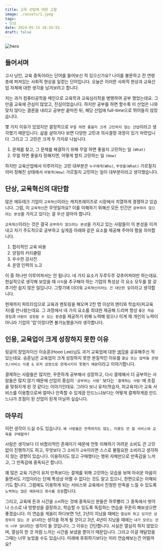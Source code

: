 ```yaml
---
title: 교육 산업에 대한 고찰
image: ./assets/1.jpeg
tags:
- 단상
date: 2024-05-15 16:34:53
draft: false
---
```


![hero](./assets/1.jpeg)

## 들어서며

고시 낭인, 교육 중독이라는 단어를 들어보신 적 있으신가요? 나이를 불문하고 전 연령층에 퍼져있는 사회적 현상을 일컫는 단어입니다. 오늘은 이러한 사회적 현상과 교육산업 자체에 대한 생각을 남겨보려고 합니다.

저는 과거 컴퓨터공학을 메인으로 교육학과 교육심리학을 병행하여 공부 했었는데요. 그만큼 교육에 관심이 많았고, 진심이었습니다. 하지만 공부를 하면 할수록 이 산업은 나와 맞지 않다는 결론을 내리고 공부만 끝마친 뒤, 해당 산업에 full-time으로 뛰어들지 않았습니다.

몇 가지 이유가 있었지만 결정적으로 `무얼 하면 좋을지 크게 고민하지 않는 산업`이라고 생각했기 때문입니다. 삶을 살아가다 보면 다양한 고민과 의사결정 과정이 있기 마련입니다. 그리고 그 고민은 크게 두 가지로 나뉩니다.

1. 문제를 찾고, 그 문제를 해결하기 위해 무얼 하면 좋을지 고민하는 일 `(What)`
2. 무얼 하면 좋을지 정해지면, 어떻게 할지 고민하는 일 `(How)`

하지만 교육산업에서 이루어지는 고민 대부분은 `누구에게(Who)`, `무엇을(What)` 가르칠지 이미 정해진 상태에서 `어떻게(How)` 가르칠지 고민하는 일이 대부분이라고 생각했습니다.

## 단상, 교육혁신의 대단함

많은 에듀테크 기업이 `교육혁신`이라는 캐치프레이즈로 시장에서 치열하게 경쟁하고 있습니다. 그럼, 이 `교육혁신`은 무엇일까요? 이를 이해하기 위해선 모든 인간은 `공부하지 않으려는 본성`을 가지고 있다는 걸 우선 알아야 합니다.

`교육혁신`이라는 것은 결국 `공부하지 않으려는 본성`을 가지고 있는 사람들이 이 본성을 이겨내고 자기 주도적으로 공부하고 싶게끔 아래와 같은 요소를 제공해 주어야 함을 의미합니다.

1. 합리적인 교육 비용
2. 양질의 커리큘럼
3. 우수한 강사진
4. 운영 인력의 노고

이 중 하나만 이루어져서는 안 됩니다. 네 가지 요소가 두루두루 갖추어져야만 하는데요. 현실적으로 생각해 보았을 때 `이익`을 추구해야 하는 기업의 특성상 각 요소 모두를 잘 갖추기란 쉽지 않은 일입니다. 그렇기에 더더욱 `교육혁신이라는 건 대단한 일`이라고 생각합니다.

현재까지 파트타임으로 교육과 멘토링을 해오며 2천 명 이상의 멘티와 학습자(피교육자)를 만나왔는데요. 그 과정에서 네 가지 요소를 최대한 제공해 드리며 항상 `좋은 학습 경험`과 `사람이 성장할 수 있는 환경`을 제공하기 위해 노력해 왔으나 이게 제 개인의 노력이 아니라 기업의 '업'이었다면 불가능했을거라 생각합니다.

## 인용, 교육업이 크게 성장하지 못한 이유

링글의 창업자이신 이승훈(Hoon Lee)님도 과거 교육업에 대한 [생각](https://brunch.co.kr/@seunghoon82/438)을 공유해주신 적 있는데요. 승훈님은 교육업이 크게 성장하지 못한 본질적인 이유를 `결심 또는 압박을 콘텐츠/서비스 이용 & 유저 성장으로 연계시키지 못했기 때문`이라고 이야기합니다.

결제하는 사람들은 많지만, 꾸준하게 공부해서 성장하고, 다시 결제해서 더 공부하는 사람들은 많지 않기 때문에 산업의 중심이 `'공부하는 사람'` 보다는 `'결제하는 사람'`에 초점을 맞춰지게 된 것 같다는 이야기인데요. 그러다 보니 유저(학습자, 피교육자)가 교육 서비스를 이용함으로써 얼마나 만족할 수 있게끔 만드느냐보다는 어떻게 결제하게끔 만드느냐가 초점이 된 산업이 된게 아닐까 싶습니다.

## 마무리

이런 생각이 드실 수도 있습니다. `왜 사람들은 만족하지도 않는, 이용도 안 할 서비스와 교육을 구매할까?`

사람은 생각보다 더 비합리적인 존재이기 때문에 언뜻 이해하기 어려운 소비도 큰 고민 없이 진행하기도 하고, 무엇보다 그 소비가 `교육`이라면 스스로 불필요한 소비라고 생각하지 않는 경향이 있습니다. 이용하지도 않고 구매했다는 행위 자체만으로 만족감을 느끼고, 그 만족감에 중독되곤 합니다.

꽤 많은 교육 기관이 유저 만족보다는 결제를 위해 고민하는 모습을 보며 아쉬운 마음이 들면서도 기업이라는 단체 특성상 어쩔 수 없다는 것도 알고 있으니, 한편으로는 이해되기도 합니다. 그럼에도 이용하게 되는 서비스와 교육에서 진정한 만족을 느낄 수 있도록 `노력하는 많은 에듀테크 회사를 응원`합니다.

그리고, 교육에 돈과 시간을 `소비`하는 것에 중독되신 분들은 하루빨리 그 중독에서 벗어나 스스로 내 방향성을 결정하고, 학습할 수 있도록 독립하는 연습을 꾸준히 해보셨으면 좋겠습니다. 이 연습을 게을리 하다보면 1년, 2년이 지났을 때에는 `열심히 하고 있지만 성장하지 않는 것 같다`라는 생각을 하게 될 것이고 3년, 4년이 지났을 때에는 `내가 모르는 것이 너무 많다`라는 생각이 들 것입니다. 그 이유는 간단합니다. 사실은 열심히 하지 않았으며, 열심히 한 것 처럼 느끼는 시간을 보냈을 뿐이기 때문입니다. 그리고 이걸 깨달았을 그때는 너무 늦었을 수도 있습니다. 미래에 후회하기보다는 미리 연습해보는건 어떨까요?